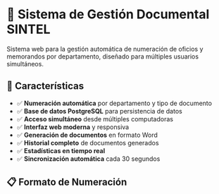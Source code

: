 # 🏢 Sistema de Gestión Documental SINTEL

Sistema web para la gestión automática de numeración de oficios y memorandos por departamento, diseñado para múltiples usuarios simultáneos.

## 🚀 Características

- ✅ **Numeración automática** por departamento y tipo de documento
- ✅ **Base de datos PostgreSQL** para persistencia de datos
- ✅ **Acceso simultáneo** desde múltiples computadoras
- ✅ **Interfaz web moderna** y responsiva
- ✅ **Generación de documentos** en formato Word
- ✅ **Historial completo** de documentos generados
- ✅ **Estadísticas en tiempo real**
- ✅ **Sincronización automática** cada 30 segundos

## 📋 Formato de Numeración